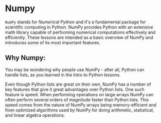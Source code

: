 # Numpy
```NumPy``` stands for *Numerical Python* and it's a fundamental package for scientific computing in Python. NumPy provides Python with an extensive math library capable of performing numerical computations effectively and efficiently. These lessons are intended as a basic overview of NumPy and introduces some of its most important features.

## **Why Numpy:**
You may be wondering why people use NumPy - after all, Python can handle lists, as you learned in the Intro to Python lessons.

Even though Python lists are great on their own, NumPy has a number of key features that give it great advantages over Python lists. One such feature is speed. When performing operations on large arrays NumPy can often perform several orders of magnitude faster than Python lists. This speed comes from the nature of NumPy arrays being memory-efficient and from optimized algorithms used by NumPy for doing arithmetic, statistical, and linear algebra operations.

